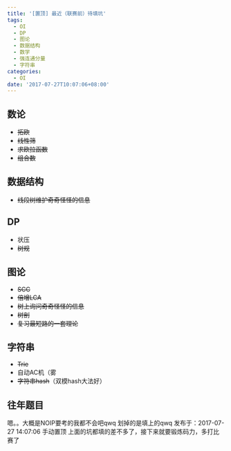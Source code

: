 ```yaml
---
title: '[置顶] 最近（联赛前）待填坑'
tags:
  - OI
  - DP
  - 图论
  - 数据结构
  - 数学
  - 强连通分量
  - 字符串
categories:
  - OI
date: '2017-07-27T10:07:06+08:00'
---
```


## 数论

- ~~拓欧~~
- ~~线性筛~~
- ~~求欧拉函数~~
- ~~组合数~~
<!--more-->
## 数据结构

- ~~线段树维护奇奇怪怪的信息~~


## DP

- 状压
- ~~树规~~

## 图论

- ~~SCC~~
- ~~倍增LCA~~
- ~~树上询问奇奇怪怪的信息~~
- ~~树剖~~
- ~~复习最短路的一套理论~~

## 字符串

- ~~Trie~~
- 自动AC机（雾
- ~~字符串hash~~（双模hash大法好）

## 往年题目

嗯。。大概是NOIP要考的我都不会吧qwq
划掉的是填上的qwq
发布于：2017-07-27 14:07:06
手动置顶
上面的坑都填的差不多了，接下来就要锻炼码力，多打比赛了
